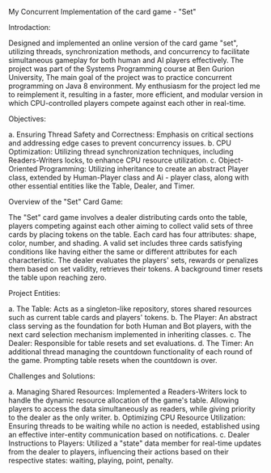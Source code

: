 My Concurrent Implementation of the card game - "Set" 

Introdaction:

Designed and implemented an online version of the card game "set", utilizing threads, synchronization methods, and concurrency to facilitate simultaneous gameplay for both human and AI players effectively.
The project was part of the Systems Programming course at Ben Gurion University, The main goal of the project was to practice concurrent programming on Java 8 environment. My enthusiasm for the project led me to reimplement it, resulting in a faster, more efficient, and modular version in which CPU-controlled players compete against each other in real-time.

Objectives:

a. Ensuring Thread Safety and Correctness: Emphasis on critical sections and addressing edge cases to prevent concurrency issues.
b. CPU Optimization: Utilizing thread synchronization techniques, including Readers-Writers locks, to enhance CPU resource utilization.
c. Object-Oriented Programming: Utilizing inheritance to create an abstract Player class, extended by Human-Player class and Ai - player class, along with other essential entities like the Table, Dealer, and Timer.

Overview of the "Set" Card Game:

The "Set" card game involves a dealer distributing cards onto the table, players competing against each other aiming to collect valid sets of three cards by placing tokens on the table. Each card has four attributes: shape, color, number, and shading. A valid set includes three cards satisfying conditions like having either the same or different attributes for each characteristic. The dealer evaluates the players' sets, rewards or penalizes them based on set validity, retrieves their tokens. A background timer resets the table upon reaching zero.

Project Entities:

a. The Table: Acts as a singleton-like repository, stores shared resources such as current table cards and players' tokens.
b. The Player: An abstract class serving as the foundation for both Human and Bot players, with the next card selection mechanism implemented in inheriting classes.
c. The Dealer: Responsible for table resets and set evaluations.
d. The Timer: An additional thread managing the countdown functionality of each round of the game. Prompting table resets when the countdown is over.

Challenges and Solutions:

a. Managing Shared Resources: Implemented a Readers-Writers lock to handle the dynamic resource allocation of the game's table.
Allowing players to access the data simultaneously as readers, while giving priority to the dealer as the only writer.
b. Optimizing CPU Resource Utilization: Ensuring threads to be waiting while no action is needed, established using an effective inter-entity communication based on notifications.
c. Dealer Instructions to Players: Utilized a "state" data member for real-time updates from the dealer to players, influencing their actions based on their respective states: waiting, playing, point, penalty.
